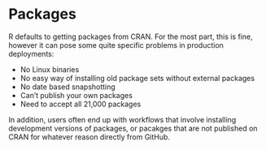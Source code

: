 # Packages

R defaults to getting packages from CRAN. For the most part, this is fine, however it can pose some quite specific problems in production deployments:
- No Linux binaries
- No easy way of installing old package sets without external packages
- No date based snapshotting
- Can’t publish your own packages
- Need to accept all 21,000 packages

In addition, users often end up with workflows that involve installing development versions of packages, or pacakges that are not published on CRAN for whatever reason directly from GitHub.

